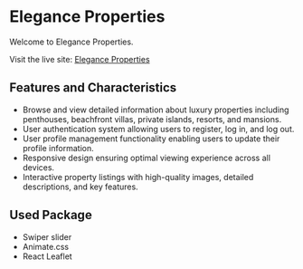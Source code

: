 # Elegance Properties

Welcome to Elegance Properties.

Visit the live site: [Elegance Properties](https://elegance-properties.web.app)

## Features and Characteristics

- Browse and view detailed information about luxury properties including penthouses, beachfront villas, private islands, resorts, and mansions.
- User authentication system allowing users to register, log in, and log out.
- User profile management functionality enabling users to update their profile information.
- Responsive design ensuring optimal viewing experience across all devices.
- Interactive property listings with high-quality images, detailed descriptions, and key features.

## Used Package

- Swiper slider
- Animate.css
- React Leaflet

